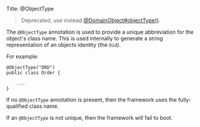 Title: @ObjectType

> Deprecated, use instead [@DomainObject#objectType()](./DomainObject.html).

The `@ObjectType` annotation is used to provide a unique abbreviation for
the object's class name. This is used internally to generate a string
representation of an objects identity (the `Oid`).

For example:

    @ObjectType("ORD")
    public class Order {

        ...
    }

If no `@ObjectType` annotation is present, then the framework uses the
fully-qualified class name.

If an `@ObjectType` is not unique, then the framework will fail to boot.
